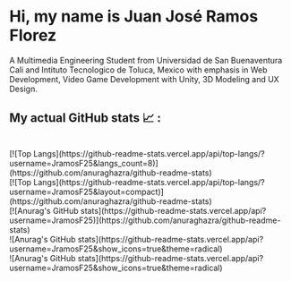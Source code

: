 # Hi, my name is Juan José Ramos Florez

A Multimedia Engineering Student from Universidad de San Buenaventura Cali and Intituto Tecnologico de Toluca, Mexico with emphasis in Web Development, Video Game Development with Unity, 3D Modeling and UX Design.


## My actual GitHub stats 📈 : 
<br>
[![Top Langs](https://github-readme-stats.vercel.app/api/top-langs/?username=JramosF25&langs_count=8)](https://github.com/anuraghazra/github-readme-stats)
<br>
[![Top Langs](https://github-readme-stats.vercel.app/api/top-langs/?username=JramosF25&layout=compact)](https://github.com/anuraghazra/github-readme-stats)
<br>
[![Anurag's GitHub stats](https://github-readme-stats.vercel.app/api?username=JramosF25)](https://github.com/anuraghazra/github-readme-stats)
<br>
![Anurag's GitHub stats](https://github-readme-stats.vercel.app/api?username=JramosF25&show_icons=true&theme=radical)
<br>
![Anurag's GitHub stats](https://github-readme-stats.vercel.app/api?username=JramosF25&show_icons=true&theme=radical)

